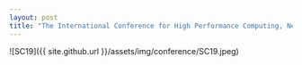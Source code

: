```yaml
---
layout: post
title: "The International Conference for High Performance Computing, Networking, Storage, and Analysis (SC19) Participation"
---
```

![SC19]({{ site.github.url }}/assets/img/conference/SC19.jpeg)
